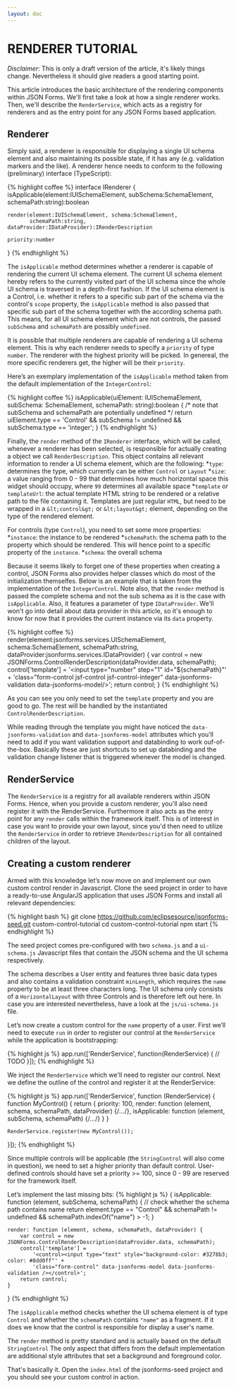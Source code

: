 ```yaml
---
layout: doc
---
```

RENDERER TUTORIAL
=================
*Disclaimer*: This is only a draft version of the article, it's likely things change. Nevertheless it should give readers a good starting point.

This article introduces the basic architecture of the rendering components within JSON Forms. We'll first take a look at how a single renderer works. Then, we'll describe the ```RenderService```, which acts as a registry for renderers and as the entry point for any JSON Forms based application.

Renderer
--------
Simply said, a renderer is responsible for displaying a single UI schema element and also maintaining its possible state, if it has any (e.g. validation markers and the like). A renderer hence needs to conform to the following (preliminary) interface (TypeScript):

{% highlight coffee %}
interface IRenderer {
    isApplicable(element:IUISchemaElement, subSchema:SchemaElement, schemaPath:string):boolean

    render(element:IUISchemaElement, schema:SchemaElement,
           schemaPath:string, dataProvider:IDataProvider):IRenderDescription

    priority:number
}
{% endhighlight %}

The ```isApplicable``` method determines whether a renderer is capable of rendering the current UI schema element. The current UI schema element hereby refers to the currently visited part of the UI schema since the whole UI schema is traversed in a depth-first fashion.
If the UI schema element is a Control, i.e. whether it refers to a specific sub part of the schema via the control's ```scope``` property, the ```isApplicable``` method is also passed that specific sub part of the schema together with the according schema path. This means, for all UI schema element which are not controls, the passed ```subSchema``` and ```schemaPath``` are possibly ```undefined```.

It is possible that multiple renderers are capable of rendering a UI schema element. This is why each renderer needs to specify a ```priority``` of type ```number```. The renderer with the highest priority will be picked. In genereal, the more specific renderers get, the higher will be their ```priority```.

Here’s an exemplary implementation of the ```isApplicable``` method taken from the default implementation of the ```IntegerControl```:

{% highlight coffee %}
isApplicable(uiElement: IUISchemaElement, subSchema: SchemaElement, schemaPath: string):boolean {
    /* note that subSchema and schemaPath are potentially undefined */
    return uiElement.type == 'Control' && subSchema != undefined && subSchema.type == 'integer';
}
{% endhighlight %}

Finally, the ```render``` method of the ```IRenderer``` interface, which will be called, whenever a renderer has been selected, is responsible for actually creating a object we call ```RenderDescription```. This object contains all relevant information to render a UI schema element, which are the following:
 *```type```: determines the type, which currently can be either ```Control``` or ```Layout```
 *```size```: a value ranging from 0 - 99 that determines how much horizontal space this widget should occupy, where ```99``` determines all available space
 *```template``` or ```templateUrl```: the actual template HTML string to be rendered or a relative path to the file containing it. Templates are just regular ```HTML```, but need to be wrapped in a ```&lt;control&gt;``` or ```&lt;layout&gt;``` element, depending on the type of the rendered element.

For controls (type ```Control```), you need to set some more properties:
 *```instance```: the instance to be rendered
 *```schemaPath```: the schema path to the property which should be rendered. This will hence point to a specific property of the ```instance```.
 *```schema```: the overall schema

Because it seems likely to forget one of these properties when creating a control, JSON Forms also provides helper classes which do most of the initialization themselfes. Below is an example that is taken from the implementation of the ```IntegerControl```. Note also, that the ```render``` method is passed the complete schema and not the sub schema as it is the case with ```isApplicable```. Also, it features a parameter of type ```IDataProvider```. We'll won't go into detail about data provider in this article, so it's enough to know for now that it provides the current instance via its ```data``` property.

{% highlight coffee %}
render(element:jsonforms.services.UISchemaElement, schema:SchemaElement, schemaPath:string, dataProvider:jsonforms.services.IDataProvider) {
    var control = new JSONForms.ControlRenderDescription(dataProvider.data, schemaPath);
    control['template'] =
        '<control><input type="number" step="1" id="${schemaPath}"' +
        'class="form-control jsf-control jsf-control-integer" data-jsonforms-validation data-jsonforms-model/></control>';
    return control;
}
{% endhighlight %}

As you can see you only need to set the ```template``` property and you are good to go. The rest will be handled by the instantiated ```ControlRenderDescription```.

While reading through the template you might have noticed the ```data-jsonforms-validation``` and ```data-jsonforms-model``` attributes which you’ll need to add if you want validation support and databinding to work ouf-of-the-box. Basically these are just shortcuts to set up databinding and the validation change listener that is triggered whenever the model is changed.

RenderService
-------------
The ```RenderService``` is a registry for all available renderers within JSON Forms. Hence, when you provide a custom renderer, you'll also need register it with the RenderService. Furthermore it also acts as the entry point for any ```render``` calls within the framework itself. This is of interest in case you want to provide your own layout, since you'd then need to utilize the ```RenderService``` in order to retrieve ```IRenderDescription``` for all contained children of the layout.

Creating a custom renderer
--------------------------
Armed with this knowledge let’s now move on and implement our own custom control render in Javascript. Clone the seed project in order to have a ready-to-use AngularJS application that uses JSON Forms and install all relevant dependencies:

{% highlight bash %}
git clone https://github.com/eclipsesource/jsonforms-seed.git custom-control-tutorial
cd custom-control-tutorial
npm start
{% endhighlight %}

The seed project comes pre-configured with two ```schema.js``` and a ```ui-schema.js``` Javascript files that contain the JSON schema and the UI schema respectively.

The schema describes a User entity and features three basic data types and also contains a validation constraint ```minLength```, which requires the ```name``` property to be at least three characters long.
The UI schema only consists of a ```HorizontalLayout``` with three Controls and is therefore left out here. In case you are interested nevertheless, have a look at the ```js/ui-schema.js``` file.

Let’s now create a custom control for the ```name``` property of a user. First we’ll need to execute ```run``` in order to register our control at the ```RenderService``` while the application is bootstrapping:

{% highlight js %}
app.run(['RenderService', function(RenderService) {
    // TODO
}]);
{% endhighlight %}

We inject the ```RenderService``` which we'll need to register our control. Next we define the outline of the control and register it at the RenderService:

{% highlight js %}
app.run(['RenderService', function (RenderService) {
    function MyControl() {
        return {
            priority: 100,
            render: function (element, schema, schemaPath, dataProvider) {/*...*/},
            isApplicable: function (element, subSchema, schemaPath) {/*...*/}
        }
    }

    RenderService.register(new MyControl());
}]);
{% endhighlight %}

Since multiple controls will be applicable (the ```StringControl``` will also come in question), we need to set a higher priority than default control. User-defined controls should have set a priority >= 100, since 0 - 99 are reserved for the framework itself.

Let’s implement the last missing bits:
{% highlight js %}
{
    isApplicable: function (element, subSchema, schemaPath) {
        // check whether the schema path contains name
        return element.type == "Control" && schemaPath != undefined && schemaPath.indexOf("name") > -1;
    }

    render: function (element, schema, schemaPath, dataProvider) {
        var control = new JSONForms.ControlRenderDescription(dataProvider.data, schemaPath);
        control['template'] =
            '<control><input type="text" style="background-color: #3278b3; color: #8dd0ff"' +
            'class="form-control" data-jsonforms-model data-jsonforms-validation /></control>';
        return control;
    }
}
{% endhighlight %}

The ```isApplicable``` method checks whether the UI schema element is of type ```Control``` and whether the ```schemaPath``` contains ```"name"```  as a fragment. If it does we know that the control is responsible for display a user's name.

The ```render``` method is pretty standard and is actually based on the default ```StringControl``` The only aspect that differs from the default implementation are additional style attributes that set a background and foreground color.

That's basically it. Open the ```index.html``` of the jsonforms-seed project and you should see your custom control in action.
